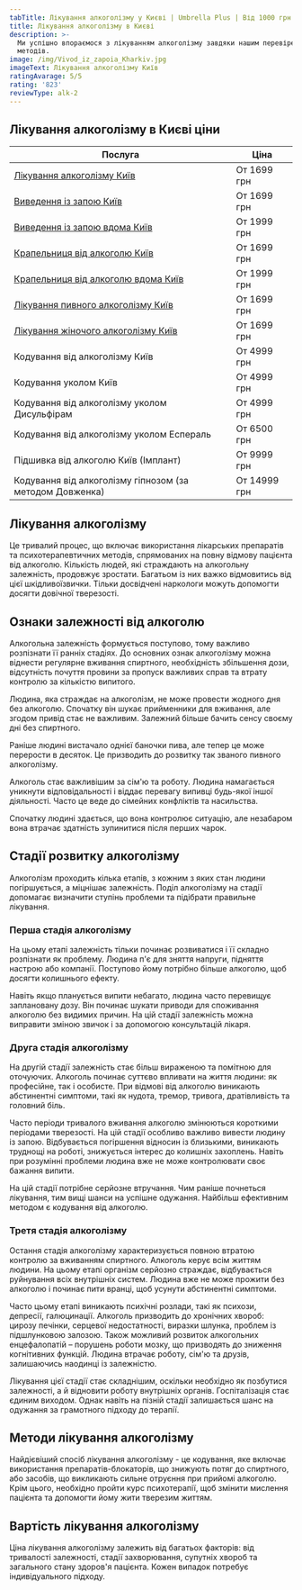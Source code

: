 ```yaml
---
tabTitle: Лікування алкоголізму у Києві | Umbrella Plus | Від 1000 грн
title: Лікування алкоголізму в Києві
description: >-
  Ми успішно впораємося з лікуванням алкоголізму завдяки нашим перевіреним
  методів.
image: /img/Vivod_iz_zapoia_Kharkiv.jpg
imageText: Лікування алкоголізму Київ
ratingAvarage: 5/5
rating: '823'
reviewType: alk-2
---
```


## Лікування алкоголізму в Києві ціни

| Послуга                                                                   | Ціна         |
| ------------------------------------------------------------------------- | ------------ |
| [Лікування алкоголізму Київ](likyvania-alkogolizmy-kiev)                  | От 1699 грн  |
| [Виведення із запою Київ](Vivod-iz-zapoia-kiev-ua)                        | От 1699 грн  |
| [Виведення із запою вдома Київ](Vivod-iz-zapoia-na-domy-kiev-ua)          | От 1999 грн  |
| [Крапельниця від алкоголю Київ](Kapelnica_ot_alkogola_kiev)               | От 1699 грн  |
| [Крапельниця від алкоголю вдома Київ](Kapelnica_ot_alkogola_na_dom_kiev)  | От 1999 грн  |
| [Лікування пивного алкоголізму Київ](likyvania-pivnogo-alkogolizma-kyiv)  | От 1699 грн  |
| [Лікування жіночого алкоголізму Київ](lechenie-jenskogo-alkogolizma-kiev) | От 1699 грн  |
| Кодування від алкоголізму Київ                                            | От 4999 грн  |
| Кодування уколом Київ                                                     | От 4999 грн  |
| Кодування від алкоголізму уколом Дисульфірам                              | От 4999 грн  |
| Кодування від алкоголізму уколом Еспераль                                 | От 6500 грн  |
| Підшивка від алкоголю Київ (Імплант)                                      | От 9999 грн  |
| Кодування від алкоголізму гіпнозом (за методом Довженка)                  | От 14999 грн |

## Лікування алкоголізму

Це тривалий процес, що включає використання лікарських препаратів та психотерапевтичних методів, спрямованих на повну відмову пацієнта від алкоголю. Кількість людей, які страждають на алкогольну залежність, продовжує зростати. Багатьом із них важко відмовитись від цієї шкідливої ​​звички. Тільки досвідчені наркологи можуть допомогти досягти довічної тверезості.

## Ознаки залежності від алкоголю

Алкогольна залежність формується поступово, тому важливо розпізнати її ранніх стадіях. До основних ознак алкоголізму можна віднести регулярне вживання спиртного, необхідність збільшення дози, відсутність почуття провини за пропуск важливих справ та втрату контролю за кількістю випитого.

Людина, яка страждає на алкоголізм, не може провести жодного дня без алкоголю. Спочатку він шукає прийменники для вживання, але згодом привід стає не важливим. Залежний більше бачить сенсу своєму дні без спиртного.

Раніше людині вистачало однієї баночки пива, але тепер це може перерости в десяток. Це призводить до розвитку так званого пивного алкоголізму.

Алкоголь стає важливішим за сім'ю та роботу. Людина намагається уникнути відповідальності і віддає перевагу випивці будь-якої іншої діяльності. Часто це веде до сімейних конфліктів та насильства.

Спочатку людині здається, що вона контролює ситуацію, але незабаром вона втрачає здатність зупинитися після перших чарок.

## Стадії розвитку алкоголізму

Алкоголізм проходить кілька етапів, з кожним з яких стан людини погіршується, а міцнішає залежність. Поділ алкоголізму на стадії допомагає визначити ступінь проблеми та підібрати правильне лікування.

### Перша стадія алкоголізму

На цьому етапі залежність тільки починає розвиватися і її складно розпізнати як проблему. Людина п'є для зняття напруги, підняття настрою або компанії. Поступово йому потрібно більше алкоголю, щоб досягти колишнього ефекту.

Навіть якщо планується випити небагато, людина часто перевищує заплановану дозу. Він починає шукати приводи для споживання алкоголю без видимих ​​причин. На цій стадії залежність можна виправити зміною звичок і за допомогою консультацій лікаря.

### Друга стадія алкоголізму

На другій стадії залежність стає більш вираженою та помітною для оточуючих. Алкоголь починає суттєво впливати на життя людини: як професійне, так і особисте. При відмові від алкоголю виникають абстинентні симптоми, такі як нудота, тремор, тривога, дратівливість та головний біль.

Часто періоди тривалого вживання алкоголю змінюються короткими періодами тверезості. На цій стадії особливо важливо вивести людину із запою. Відбувається погіршення відносин із близькими, виникають труднощі на роботі, знижується інтерес до колишніх захоплень. Навіть при розумінні проблеми людина вже не може контролювати своє бажання випити.

На цій стадії потрібне серйозне втручання. Чим раніше почнеться лікування, тим вищі шанси на успішне одужання. Найбільш ефективним методом є кодування від алкоголю.

### Третя стадія алкоголізму

Остання стадія алкоголізму характеризується повною втратою контролю за вживанням спиртного. Алкоголь керує всім життям людини. На цьому етапі організм серйозно страждає, відбувається руйнування всіх внутрішніх систем. Людина вже не може прожити без алкоголю і починає пити вранці, щоб усунути абстинентні симптоми.

Часто цьому етапі виникають психічні розлади, такі як психози, депресії, галюцинації. Алкоголь призводить до хронічних хвороб: цирозу печінки, серцевої недостатності, виразки шлунка, проблем із підшлунковою залозою. Також можливий розвиток алкогольних енцефалопатій – порушень роботи мозку, що призводять до зниження когнітивних функцій. Людина втрачає роботу, сім'ю та друзів, залишаючись наодинці із залежністю.

Лікування цієї стадії стає складнішим, оскільки необхідно як позбутися залежності, а й відновити роботу внутрішніх органів. Госпіталізація стає єдиним виходом. Однак навіть на пізній стадії залишається шанс на одужання за грамотного підходу до терапії.

## Методи лікування алкоголізму

Найдієвіший спосіб лікування алкоголізму - це кодування, яке включає використання препаратів-блокаторів, що знижують потяг до спиртного, або засобів, що викликають сильне отруєння при прийомі алкоголю. Крім цього, необхідно пройти курс психотерапії, щоб змінити мислення пацієнта та допомогти йому жити тверезим життям.

## Вартість лікування алкоголізму

Ціна лікування алкоголізму залежить від багатьох факторів: від тривалості залежності, стадії захворювання, супутніх хвороб та загального стану здоров'я пацієнта. Кожен випадок потребує індивідуального підходу.
